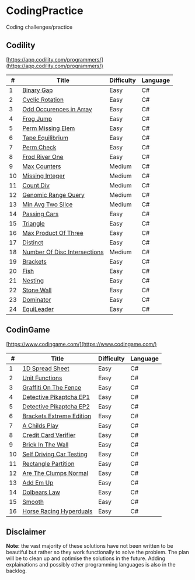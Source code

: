 # CodingPractice
Coding challenges/practice

## Codility
[https://app.codility.com/programmers/](https://app.codility.com/programmers/)

#|Title|Difficulty|Language
--|----|----------|----------
1|[Binary Gap](https://github.com/marshmallowoverlord/CodingPractice/tree/master/CodingPractice/Codility/01_Iterations/BinaryGap)|Easy|C#
2|[Cyclic Rotation](https://github.com/marshmallowoverlord/CodingPractice/tree/master/CodingPractice/Codility/02_Arrays/CyclicRotation)|Easy|C#
3|[Odd Occurences in Array](https://github.com/marshmallowoverlord/CodingPractice/tree/master/CodingPractice/Codility/02_Arrays/OddOccurrencesInArray)|Easy|C#
4|[Frog Jump](https://github.com/marshmallowoverlord/CodingPractice/tree/master/CodingPractice/Codility/03_TimeComplexity/FrogJmp)|Easy|C#
5|[Perm Missing Elem](https://github.com/marshmallowoverlord/CodingPractice/tree/master/CodingPractice/Codility/03_TimeComplexity/PermMissingElem)|Easy|C#
6|[Tape Equilibrium](https://github.com/marshmallowoverlord/CodingPractice/tree/master/CodingPractice/Codility/03_TimeComplexity/TapeEqilibrium)|Easy|C#
7|[Perm Check](https://github.com/marshmallowoverlord/CodingPractice/tree/master/CodingPractice/Codility/04_CountingElements/PermCheck)|Easy|C#
8|[Frod River One](https://github.com/marshmallowoverlord/CodingPractice/tree/master/CodingPractice/Codility/04_CountingElements/FrogRiverOne)|Easy|C#
9|[Max Counters](https://github.com/marshmallowoverlord/CodingPractice/tree/master/CodingPractice/Codility/04_CountingElements/MaxCounters)|Medium|C#
10|[Missing Integer](https://github.com/marshmallowoverlord/CodingPractice/tree/master/CodingPractice/Codility/04_CountingElements/MissingInteger)|Medium|C#
11|[Count Div](https://github.com/marshmallowoverlord/CodingPractice/tree/master/CodingPractice/Codility/05_PrefixSums/CountDiv)|Medium|C#
12|[Genomic Range Query](https://github.com/marshmallowoverlord/CodingPractice/tree/master/CodingPractice/Codility/05_PrefixSums/GenomicRangeQuery)|Medium|C#
13|[Min Avg Two Slice](https://github.com/marshmallowoverlord/CodingPractice/tree/master/CodingPractice/Codility/05_PrefixSums/MinAvgTwoSlice)|Medium|C#
14|[Passing Cars](https://github.com/marshmallowoverlord/CodingPractice/tree/master/CodingPractice/Codility/06_PrefixSums/PassingCars)|Easy|C#
15|[Triangle](https://github.com/marshmallowoverlord/CodingPractice/tree/master/CodingPractice/Codility/06_Sorting/Triangle)|Easy|C#
16|[Max Product Of Three](https://github.com/marshmallowoverlord/CodingPractice/tree/master/CodingPractice/Codility/06_Sorting/MaxProductOfThree)|Easy|C#
17|[Distinct](https://github.com/marshmallowoverlord/CodingPractice/tree/master/CodingPractice/Codility/06_Sorting/Distinct)|Easy|C#
18|[Number Of Disc Intersections](https://github.com/marshmallowoverlord/CodingPractice/tree/master/CodingPractice/Codility/06_Sorting/NumberOfDiscIntersections)|Medium|C#
19|[Brackets](https://github.com/marshmallowoverlord/CodingPractice/tree/master/CodingPractice/Codility/07_StacksAndQueues/Brackets)|Easy|C#
20|[Fish](https://github.com/marshmallowoverlord/CodingPractice/tree/master/CodingPractice/Codility/07_StacksAndQueues/Fish)|Easy|C#
21|[Nesting](https://github.com/marshmallowoverlord/CodingPractice/tree/master/CodingPractice/Codility/07_StacksAndQueues/Nesting)|Easy|C#
22|[Stone Wall](https://github.com/marshmallowoverlord/CodingPractice/tree/master/CodingPractice/Codility/07_StacksAndQueues/StoneWall)|Easy|C#
23|[Dominator](https://github.com/marshmallowoverlord/CodingPractice/tree/master/CodingPractice/Codility/08_Leader/Dominator)|Easy|C#
24|[EquiLeader](https://github.com/marshmallowoverlord/CodingPractice/tree/master/CodingPractice/Codility/08_Leader/EquiLeader)|Easy|C#

## CodinGame
[https://www.codingame.com/](https://www.codingame.com/)

#|Title|Difficulty|Language
--|----|----------|----------
1|[1D Spread Sheet](https://github.com/marshmallowoverlord/CodingPractice/tree/master/CodingPractice/CodinGame/Easy/1DSpreadSheet)|Easy|C#
2|[Unit Functions](https://github.com/marshmallowoverlord/CodingPractice/tree/master/CodingPractice/CodinGame/Easy/UnitFunctions)|Easy|C#
3|[Graffiti On The Fence](https://github.com/marshmallowoverlord/CodingPractice/tree/master/CodingPractice/CodinGame/Easy/GraffitiOnTheFence)|Easy|C#
4|[Detective Pikaptcha EP1](https://github.com/marshmallowoverlord/CodingPractice/tree/master/CodingPractice/CodinGame/Easy/DetectivePikaptcha)|Easy|C#
5|[Detective Pikaptcha EP2](https://github.com/marshmallowoverlord/CodingPractice/tree/master/CodingPractice/CodinGame/Easy/DetectivePikaptcha2)|Easy|C#
6|[Brackets Extreme Edition](https://github.com/marshmallowoverlord/CodingPractice/tree/master/CodingPractice/CodinGame/Easy/BracketsExtremeEdition)|Easy|C#
7|[A Childs Play](https://github.com/marshmallowoverlord/CodingPractice/tree/master/CodingPractice/CodinGame/Easy/AChildsPlay)|Easy|C#
8|[Credit Card Verifier](https://github.com/marshmallowoverlord/CodingPractice/tree/master/CodingPractice/CodinGame/Easy/CreditCardVerifier)|Easy|C#
9|[Brick In The Wall](https://github.com/marshmallowoverlord/CodingPractice/tree/master/CodingPractice/CodinGame/Easy/BrickInTheWall)|Easy|C#
10|[Self Driving Car Testing](https://github.com/marshmallowoverlord/CodingPractice/tree/master/CodingPractice/CodinGame/Easy/SelfDrivingCarTesting)|Easy|C#
11|[Rectangle Partition](https://github.com/marshmallowoverlord/CodingPractice/tree/master/CodingPractice/CodinGame/Easy/RectanglePartition)|Easy|C#
12|[Are The Clumps Normal](https://github.com/marshmallowoverlord/CodingPractice/tree/master/CodingPractice/CodinGame/Easy/AreTheClumpsNormal)|Easy|C#
13|[Add Em Up](https://github.com/marshmallowoverlord/CodingPractice/tree/master/CodingPractice/CodinGame/Easy/AddEmUp)|Easy|C#
14|[Dolbears Law](https://github.com/marshmallowoverlord/CodingPractice/tree/master/CodingPractice/CodinGame/Easy/DolbearsLaw)|Easy|C#
15|[Smooth](https://github.com/marshmallowoverlord/CodingPractice/tree/master/CodingPractice/CodinGame/Easy/Smooth)|Easy|C#
16|[Horse Racing Hyperduals](https://github.com/marshmallowoverlord/CodingPractice/tree/master/CodingPractice/CodinGame/Easy/HorseRacingHyperduals)|Easy|C#

## Disclaimer
**Note:** the vast majority of these solutions have not been written to be beautiful but rather so they work functionally to solve the problem. The plan will be to clean up and optimise the solutions in the future. Adding explainations and possibly other programming languages is also in the backlog.
